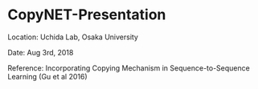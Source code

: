 # CopyNET-Presentation

Location: Uchida Lab, Osaka University

Date: Aug 3rd, 2018

Reference: Incorporating Copying Mechanism in Sequence-to-Sequence Learning (Gu et al 2016)
